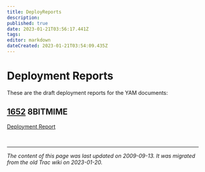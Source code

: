 ```yaml
---
title: DeployReports
description: 
published: true
date: 2023-01-21T03:56:17.441Z
tags: 
editor: markdown
dateCreated: 2023-01-21T03:54:09.435Z
---
```


# Deployment Reports
These are the draft deployment reports for the YAM documents:

## [1652](http://tools.ietf.org/html/rfc1652) 8BITMIME 
[Deployment Report](/group/yam/DeployReport1652)

&nbsp;
&nbsp;
&nbsp;

---

*The content of this page was last updated on 2009-09-13. It was migrated from the old Trac wiki on 2023-01-20.*